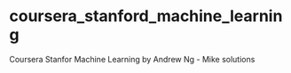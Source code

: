 # coursera_stanford_machine_learning
Coursera Stanfor Machine Learning by Andrew Ng - Mike solutions
